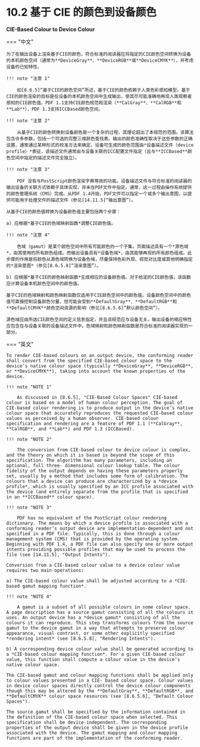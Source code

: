 # 10.2 基于 CIE 的颜色到设备颜色

**CIE-Based Colour to Device Colour**

=== "中文"

    为了在输出设备上渲染基于CIE的颜色，符合标准的阅读器应将指定的CIE颜色空间转换为设备的本机颜色空间（通常为**DeviceGray**、**DeviceRGB**或**DeviceCMYK**），并考虑设备的已知特性。

    !!! note "注意 1"

        如[8.6.5]“基于CIE的颜色空间”所述，基于CIE的颜色依赖于人类色彩感知模型。基于CIE的颜色渲染的目标是在设备的本机颜色空间中生成输出，使其尽可能准确地再现人类观察者感知的CIE颜色值。PDF 1.1支持CIE颜色规范和渲染（**CalGray**、**CalRGB**和**Lab**），PDF 1.3支持ICCBased颜色空间。

    !!! note "注意 2"

        从基于CIE的颜色转换到设备颜色是一个复杂的过程，其理论超出了本规范的范围。该算法包含许多参数，包括一个可选的完整三维颜色查找表。输出的颜色准确性取决于这些参数的正确设置，通常通过某种形式的校准方法来确定。设备可生成的颜色范围由*设备描述文件（device profile）*表征，该描述文件通常由与设备关联的ICC配置文件指定（且与**ICCBased**颜色空间中指定的描述文件完全独立）。

    !!! note "注意 3"

        PDF 没有与PostScript颜色渲染字典等效的功能。设备描述文件与符合标准的阅读器的输出设备的关联方式依赖于具体实现，并未在PDF文件中指定。通常，这一过程由操作系统提供的颜色管理系统（CMS）完成。从PDF 1.4开始，PDF文件可以指定一个或多个输出意图，以提供可能用于处理文件的描述文件（参见[14.11.5]“输出意图”）。

    从基于CIE的颜色值转换为设备颜色值主要包括两个步骤：

    a) 应根据*基于CIE的色域映射函数*调整CIE颜色值。

    !!! note "注意 4"

        色域（gamut）是某个颜色空间中所有可能颜色的一个子集。页面描述具有一个*源色域*，由其使用的所有颜色组成。而输出设备具有*设备色域*，由其能够再现的所有颜色组成。此步骤的作用是将颜色从源色域转换为设备色域，尽量保持色彩外观、视觉对比度或其他明确指定的*渲染意图*（参见[8.6.5.8]“渲染意图”）。

    b) 应根据*基于CIE的颜色映射函数*生成相应的设备颜色值。对于给定的CIE颜色值，该函数应计算设备本机颜色空间中的颜色值。

    基于CIE的色域映射和颜色映射函数仅适用于CIE颜色空间中的颜色值。设备颜色空间中的颜色值可直接控制设备颜色分量，但可能会受到**DefaultGray**、**DefaultRGB**和**DefaultCMYK**颜色空间资源的影响（参见[8.6.5.6]“默认颜色空间”）。

    源色域应由所选CIE颜色空间的定义信息指定，并且该规范应与设备无关。输出设备的相应特性应包含在与设备关联的设备描述文件中。色域映射和颜色映射函数是符合标准的阅读器实现的一部分。

=== "英文"

    To render CIE-based colours on an output device, the conforming reader shall convert from the specified CIE-based colour space to the device’s native colour space (typically **DeviceGray**, **DeviceRGB**, or **DeviceCMYK**), taking into account the known properties of the device.
    
    !!! note "NOTE 1"
    
        As discussed in [8.6.5], "CIE-Based Colour Spaces" CIE-based colour is based on a model of human colour perception. The goal of CIE-based colour rendering is to produce output in the device’s native colour space that accurately reproduces the requested CIE-based colour values as perceived by a human observer. CIE-based colour specification and rendering are a feature of PDF 1.1 (**CalGray**, **CalRGB**, and **Lab**) and PDF 1.3 (ICCBased).
    
    !!! note "NOTE 2"
    
        The conversion from CIE-based colour to device colour is complex, and the theory on which it is based is beyond the scope of this specification. The algorithm has many parameters, including an optional, full three- dimensional colour lookup table. The colour fidelity of the output depends on having these parameters properly set, usually by a method that includes some form of calibration. The colours that a device can produce are characterized by a *device profile*, which is usually specified by an ICC profile associated with the device (and entirely separate from the profile that is specified in an **ICCBased** colour space).
    
    !!! note "NOTE 3"
    
        PDF has no equivalent of the PostScript colour rendering dictionary. The means by which a device profile is associated with a conforming reader’s output device are implementation-dependent and not specified in a PDF file. Typically, this is done through a colour management system (CMS) that is provided by the operating system. Beginning with PDF 1.4, a PDF file can also specify one or more output intents providing possible profiles that may be used to process the file (see [14.11.5], "Output Intents").
    
    Conversion from a CIE-based colour value to a device colour value requires two main operations:
    
    a) The CIE-based colour value shall be adjusted according to a *CIE-based gamut mapping function*.
    
    !!! note "NOTE 4"
    
        A gamut is a subset of all possible colours in some colour space. A page description has a source gamut consisting of all the colours it uses. An output device has a *device gamut* consisting of all the colours it can reproduce. This step transforms colours from the source gamut to the device gamut in a way that attempts to preserve colour appearance, visual contrast, or some other explicitly specified *rendering intent* (see [8.6.5.8], "Rendering Intents").
    
    b) A corresponding device colour value shall be generated according to a *CIE-based colour mapping function*. For a given CIE-based colour value, this function shall compute a colour value in the device’s native colour space.
    
    The CIE-based gamut and colour mapping functions shall be applied only to colour values presented in a CIE- based colour space. Colour values in device colour spaces directly control the device colour components though this may be altered by the **DefaultGray**, **DefaultRGB**, and **DefaultCMYK** colour space resources (see [8.6.5.6], "Default Colour Spaces").
    
    The source gamut shall be specified by the information contained in the definition of the CIE-based colour space when selected. This specification shall be device-independent. The corresponding properties of the output device shall be given in the device profile associated with the device. The gamut mapping and colour mapping functions are part of the implementation of the conforming reader.

[8.6.5]: ../c8/s6.md#865-基于-cie-的色彩空间
[14.11.5]: ../c14/s11.md#14115-输出意图

[8.6.5.6]: ../c8/s6.md#8656-默认颜色空间
[8.6.5.8]: ../c8/s6.md#8658-渲染目标
